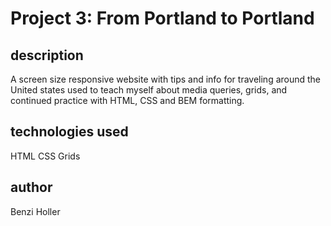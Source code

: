 # Project 3: From Portland to Portland

## description

A screen size responsive website with tips and info for traveling around the United states used to teach myself about media queries, grids, and continued practice with HTML, CSS and BEM formatting.

## technologies used

HTML
CSS
Grids

## author

Benzi Holler
